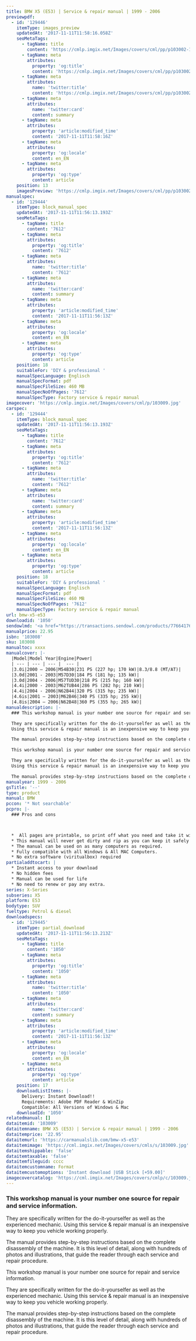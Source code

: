 ```yaml
---
title: BMW X5 (E53) | Service & repair manual | 1999 - 2006
previewpdf:
  - id: '129446'
    itemType: images_preview
    updatedAt: '2017-11-11T11:58:16.058Z'
    seoMetaTags:
      - tagName: title
        content: 'https://cmlp.imgix.net/Images/covers/cml/pp/p103002-1041.jpg'
      - tagName: meta
        attributes:
          property: 'og:title'
          content: 'https://cmlp.imgix.net/Images/covers/cml/pp/p103002-1041.jpg'
      - tagName: meta
        attributes:
          name: 'twitter:title'
          content: 'https://cmlp.imgix.net/Images/covers/cml/pp/p103002-1041.jpg'
      - tagName: meta
        attributes:
          name: 'twitter:card'
          content: summary
      - tagName: meta
        attributes:
          property: 'article:modified_time'
          content: '2017-11-11T11:58:16Z'
      - tagName: meta
        attributes:
          property: 'og:locale'
          content: en_EN
      - tagName: meta
        attributes:
          property: 'og:type'
          content: article
    position: 13
    imagesPreview: 'https://cmlp.imgix.net/Images/covers/cml/pp/p103002-1041.jpg'
manualspec:
  - id: '129444'
    itemType: block_manual_spec
    updatedAt: '2017-11-11T11:56:13.193Z'
    seoMetaTags:
      - tagName: title
        content: '7612'
      - tagName: meta
        attributes:
          property: 'og:title'
          content: '7612'
      - tagName: meta
        attributes:
          name: 'twitter:title'
          content: '7612'
      - tagName: meta
        attributes:
          name: 'twitter:card'
          content: summary
      - tagName: meta
        attributes:
          property: 'article:modified_time'
          content: '2017-11-11T11:56:13Z'
      - tagName: meta
        attributes:
          property: 'og:locale'
          content: en_EN
      - tagName: meta
        attributes:
          property: 'og:type'
          content: article
    position: 18
    suitableFor: 'DIY & professional '
    manualSpecLanguage: Englisch
    manualSpecFormat: pdf
    manualSpecFileSize: 460 MB
    manualSpecNoOfPages: '7612'
    manualSpecType: Factory service & repair manual
imagecover: 'https://cmlp.imgix.net/Images/covers/cml/p/103009.jpg'
carspec:
  - id: '129444'
    itemType: block_manual_spec
    updatedAt: '2017-11-11T11:56:13.193Z'
    seoMetaTags:
      - tagName: title
        content: '7612'
      - tagName: meta
        attributes:
          property: 'og:title'
          content: '7612'
      - tagName: meta
        attributes:
          name: 'twitter:title'
          content: '7612'
      - tagName: meta
        attributes:
          name: 'twitter:card'
          content: summary
      - tagName: meta
        attributes:
          property: 'article:modified_time'
          content: '2017-11-11T11:56:13Z'
      - tagName: meta
        attributes:
          property: 'og:locale'
          content: en_EN
      - tagName: meta
        attributes:
          property: 'og:type'
          content: article
    position: 18
    suitableFor: 'DIY & professional '
    manualSpecLanguage: Englisch
    manualSpecFormat: pdf
    manualSpecFileSize: 460 MB
    manualSpecNoOfPages: '7612'
    manualSpecType: Factory service & repair manual
url: bmw-x5-e53
downloadid: '1050'
sendowlmd: '<a href="https://transactions.sendowl.com/products/77664176/D450171E/add_to_cart" rel="nofollow"><img src="https://transactions.sendowl.com/assets/external/add-to-cart.png" /></a><script type="text/javascript" src="'
manualprice: 22.95
isbn: '103008'
sku: 103008
manualtoc: xxxx
manualcover: |-
  |Model|Model Year|Engine|Power|
  | --- | --- | --- |  --- |
  |3.0i|2000 – 2006|M54B30|231 PS (227 hp; 170 kW)|8.3/8.8 (MT/AT)|
  |3.0d|2001 - 2003|M57D30|184 PS (181 hp; 135 kW)|
  |3.0d|2004 - 2006|M57TUD30|218 PS (215 hp; 160 kW)|
  |4.4i|2000 - 2003|M62TUB44|286 PS (282 hp; 210 kW)|
  |4.4i|2004 - 2006|N62B44|320 PS (315 hp; 235 kW)|
  |4.6is|2001 – 2003|M62B46|340 PS (335 hp; 255 kW)|
  |4.8is|2004 – 2006|N62B48|360 PS (355 hp; 265 kW)|
manualdescription: |-
  ### This workshop manual is your number one source for repair and service information. 

  They are specifically written for the do-it-yourselfer as well as the experienced mechanic. 
  Using this service & repair manual is an inexpensive way to keep you vehicle working properly. 

  The manual provides step-by-step instructions based on the complete disassembly of the machine. It is this level of detail, along with hundreds of photos and illustrations, that guide the reader through each service and repair procedure. 

  This workshop manual is your number one source for repair and service information. 

  They are specifically written for the do-it-yourselfer as well as the experienced mechanic. 
  Using this service & repair manual is an inexpensive way to keep you vehicle working properly. 

  The manual provides step-by-step instructions based on the complete disassembly of the machine. It is this level of detail, along with hundreds of photos and illustrations, that guide the reader through each service and repair procedure. 
manualyear: 1999 - 2006
gsTitle: '--'
type: product
manual: BMW
pccon: '* Not searchable'
pcpro: |-
  ### Pros and cons



  *  All pages are printable, so print off what you need and take it with you into the garage or workshop
  * This manual will never get dirty and rip as you can keep it safely on your PC and print the pages you need in matter of seconds.
  * The manual can be used on as many computers as required.
  * Fully compatible with all Windows & All MAC Computers.
  * No extra software (viritualbox) required
partialaddtocart: |
  * Instant access to your download
  * No hidden fees
  * Manual can be used for life
  * No need to renew or pay any extra.
series: X-Series
subseries: X5
platform: E53
bodytype: SUV
fueltype: Petrol & diesel
downloadspecs:
  - id: '129445'
    itemType: partial_download
    updatedAt: '2017-11-11T11:56:13.213Z'
    seoMetaTags:
      - tagName: title
        content: '1050'
      - tagName: meta
        attributes:
          property: 'og:title'
          content: '1050'
      - tagName: meta
        attributes:
          name: 'twitter:title'
          content: '1050'
      - tagName: meta
        attributes:
          name: 'twitter:card'
          content: summary
      - tagName: meta
        attributes:
          property: 'article:modified_time'
          content: '2017-11-11T11:56:13Z'
      - tagName: meta
        attributes:
          property: 'og:locale'
          content: en_EN
      - tagName: meta
        attributes:
          property: 'og:type'
          content: article
    position: 17
    downloadListItems: |-
      Delivery: Instant Download!!
      Requirements: Adobe PDF Reader & WinZip
      Compatible: All Versions of Windows & Mac
    downloadId: '1050'
relatedmanual: []
dataitemid: '103009'
dataitemname: BMW X5 (E53) | Service & repair manual | 1999 - 2006
dataitemprice: '22.95'
dataitemurl: 'https://carmanualslib.com/bmw-x5-e53'
dataitemimage: 'https://cml.imgix.net/Images/covers/cmls/s/103009.jpg'
dataitemshippable: 'false'
dataitemtaxable: 'false'
dataitemfileguid: cccc
dataitemcustomname: Format
dataitemcustomoptions: 'Instant download |USB Stick [+59.00]'
imagecovercatalog: 'https://cml.imgix.net/Images/covers/cmlp/c/103009.jpg'
---
```


### This workshop manual is your number one source for repair and service information. 

They are specifically written for the do-it-yourselfer as well as the experienced mechanic. 
Using this service & repair manual is an inexpensive way to keep you vehicle working properly. 

The manual provides step-by-step instructions based on the complete disassembly of the machine. It is this level of detail, along with hundreds of photos and illustrations, that guide the reader through each service and repair procedure. 

This workshop manual is your number one source for repair and service information. 

They are specifically written for the do-it-yourselfer as well as the experienced mechanic. 
Using this service & repair manual is an inexpensive way to keep you vehicle working properly. 

The manual provides step-by-step instructions based on the complete disassembly of the machine. It is this level of detail, along with hundreds of photos and illustrations, that guide the reader through each service and repair procedure. 